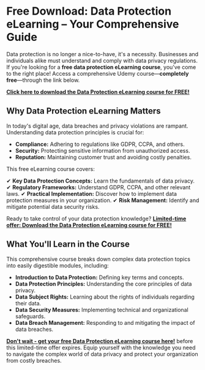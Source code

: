# Free Download: Data Protection eLearning – Your Comprehensive Guide

Data protection is no longer a nice-to-have, it's a necessity. Businesses and individuals alike must understand and comply with data privacy regulations. If you're looking for a **free data protection eLearning course**, you've come to the right place! Access a comprehensive Udemy course—**completely free**—through the link below.

[**Click here to download the Data Protection eLearning course for FREE!**](https://udemywork.com/data-protection-elearning)

## Why Data Protection eLearning Matters

In today's digital age, data breaches and privacy violations are rampant. Understanding data protection principles is crucial for:

*   **Compliance:** Adhering to regulations like GDPR, CCPA, and others.
*   **Security:** Protecting sensitive information from unauthorized access.
*   **Reputation:** Maintaining customer trust and avoiding costly penalties.

This free eLearning course covers:

✔ **Key Data Protection Concepts:** Learn the fundamentals of data privacy.
✔ **Regulatory Frameworks:** Understand GDPR, CCPA, and other relevant laws.
✔ **Practical Implementation:** Discover how to implement data protection measures in your organization.
✔ **Risk Management:** Identify and mitigate potential data security risks.

Ready to take control of your data protection knowledge? [**Limited-time offer: Download the Data Protection eLearning course for FREE!**](https://udemywork.com/data-protection-elearning)

## What You'll Learn in the Course

This comprehensive course breaks down complex data protection topics into easily digestible modules, including:

*   **Introduction to Data Protection:** Defining key terms and concepts.
*   **Data Protection Principles:** Understanding the core principles of data privacy.
*   **Data Subject Rights:** Learning about the rights of individuals regarding their data.
*   **Data Security Measures:** Implementing technical and organizational safeguards.
*   **Data Breach Management:** Responding to and mitigating the impact of data breaches.

[**Don't wait - get your free Data Protection eLearning course here!**](https://udemywork.com/data-protection-elearning) before this limited-time offer expires. Equip yourself with the knowledge you need to navigate the complex world of data privacy and protect your organization from costly breaches.

